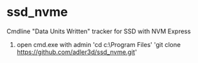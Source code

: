 # ssd_nvme
Cmdline "Data Units Written" tracker for SSD with NVM Express

1) open cmd.exe with admin 
'cd c:\Program Files\'
'git clone https://github.com/adler3d/ssd_nvme.git'
